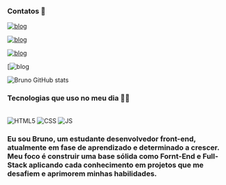 
### Contatos 🖖

[![blog](https://img.shields.io/badge/Facebook-1877F2?style=for-the-badge&logo=facebook&logoColor=white)](https://www.facebook.com/brunoliondajamille/?locale=pt_BR)

[![blog](https://img.shields.io/badge/Instagram-E4405F?style=for-the-badge&logo=instagram&logoColor=white)](https://www.instagram.com/bruno.devstyle/)

[![blog](https://img.shields.io/badge/WhatsApp-25D366?style=for-the-badge&logo=whatsapp&logoColor=white)](https://wa.me/5548984780087)

[![blog](https://img.shields.io/badge/Gmail-D14836?style=for-the-badge&logo=gmail&logoColor=white)


![Bruno GitHub stats](https://github-readme-stats.vercel.app/api?username=xBrunodevx&show_icons=true&theme=radical)

### Tecnologias que uso no meu dia 👨‍💻
<div style="display: inline_block"><br/>
 <img aling="center" alt="HTML5" src="https://img.shields.io/badge/HTML-239120?style=for-the-badge&logo=html5&logoColor=white" />
  <img aling="center" alt="CSS" src="https://img.shields.io/badge/CSS-239120?&style=for-the-badge&logo=css3&logoColor=white" />
   <img aling="center" alt="JS" src="https://img.shields.io/badge/JavaScript-F7DF1E?style=for-the-badge&logo=javascript&logoColor=black" />
</div>

<div> <h3>Eu sou Bruno, um estudante desenvolvedor front-end, atualmente em fase de aprendizado e determinado a crescer. Meu foco é construir uma base sólida como Fornt-End e Full-Stack aplicando cada conhecimento em projetos que me desafiem e aprimorem minhas habilidades.</h3> </div>
